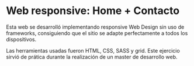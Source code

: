 # Web responsive: Home + Contacto
Esta web se desarrolló implementando responsive Web Design sin uso de frameworks, consiguiendo que el sitio se adapte perfectamente a todos los dispositivos.

Las herramientas usadas fueron HTML, CSS, SASS y grid. Este ejercicio sirvió de prática durante la realización de un master de desarrollo web.

